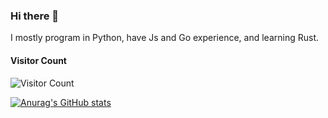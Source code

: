 ### Hi there 👋

I mostly program in Python, have Js and Go experience, and learning Rust.

#### Visitor Count
![Visitor Count](https://profile-counter.glitch.me/vvanglro/count.svg)

[![Anurag's GitHub stats](https://github-readme-stats-git-masterrstaa-rickstaa.vercel.app/api?username=vvanglro&show_icons=true&theme=dracula)](https://github.com/vvanglro/vvanglro)

<!-- [![Top Langs](https://github-readme-stats.vercel.app/api/top-langs/?username=vvanglro&layout=compact&theme=dracula&card_width=445)]([https://github.com/anuraghazra/github-readme-stats](https://github.com/vvanglro/vvanglro)) -->




<!--
**vvanglro/vvanglro** is a ✨ _special_ ✨ repository because its `README.md` (this file) appears on your GitHub profile.

Here are some ideas to get you started:

- 🔭 I’m currently working on ...
- 🌱 I’m currently learning ...
- 👯 I’m looking to collaborate on ...
- 🤔 I’m looking for help with ...
- 💬 Ask me about ...
- 📫 How to reach me: ...
- 😄 Pronouns: ...
- ⚡ Fun fact: ...
-->
